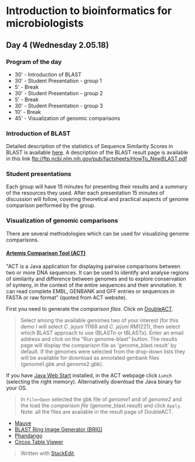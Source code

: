 ﻿# Introduction to bioinformatics for microbiologists

## Day 4 (Wednesday 2.05.18)

### Program of the day

* 30' - Introduction of BLAST
* 30' - Student Presentation - group 1
*   5' - Break 
* 30' - Student Presentation - group 2 
*   5' - Break
* 30' - Student Presentation - group 3
* 10' - Break
* 45' - Visualization of genomic comparisons

### Introduction of BLAST
Detailed description of the statistics of Sequence Similarity Scores in BLAST is available [here](https://www.ncbi.nlm.nih.gov/BLAST/tutorial/Altschul-1.html). A description of the BLAST result page is available in this link ftp://ftp.ncbi.nlm.nih.gov/pub/factsheets/HowTo_NewBLAST.pdf
### Student presentations
Each group will have 15 minutes for presenting their results and a summary of the resources they used. After each presentation 15 minutes of discussion will follow, covering theoretical and practical aspects of genome comparison performed by the group.
### Visualization of genomic comparisons
There are several methodologies which can be used for visualizing genome comparisons. 
#### [Artemis Comparison Tool (ACT)](http://www.sanger.ac.uk/science/tools/artemis-comparison-tool-act)
"ACT is a Java application for displaying pairwise comparisons between two or more DNA sequences. It can be used to identify and analyse regions of similarity and difference between genomes and to explore conservation of synteny, in the context of the entire sequences and their annotation. It can read complete EMBL, GENBANK and GFF entries or sequences in FASTA or raw format" (quoted from ACT website).

First you need to generate the *comparison files*. Click on [DoubleACT](http://www.hpa-bioinfotools.org.uk/pise/double_actv2.html). 
> Select among the available genomes two of your interest (for this demo I will select *C. jejuni* 11168 and *C. jejuni* RM1221), then select which BLAST approach to use (BLASTn or tBLASTx). Enter an email address and click on the “Run genome-blast” button. The results page will display the comparison file as 'genome_blast.result' by default. If the genomes were selected from the drop-down lists they will be available for download as annotated genbank files (genome1.gbk and genome2.gbk). 

If you have [Java Web Start]() installed, in the ACT webpage click `Lunch` (selecting the right memory). Alternativelly download the Java binary for your OS. 
> In `File>Open` selected the gbk file of *genome1* and of *genome2* and the load the *comparison file* (genome_blast.result) and click `Apply`. Note: all the files are available in the result page of DoubleACT.


* [Mauve](http://darlinglab.org/mauve/mauve.html)
* [BLAST Ring Image Generator (BRIG)](http://brig.sourceforge.net/)
* [Phandango](https://github.com/jameshadfield/phandango)
* [Circos Table Viewer](http://mkweb.bcgsc.ca/tableviewer/)


> Written with [StackEdit](https://stackedit.io/).
